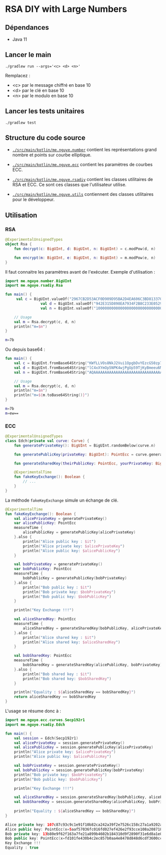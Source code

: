# RSA DIY with Large Numbers

## Dépendances

- Java 11

## Lancer le main

```
./gradlew run --args='<c> <d> <n>'
```

Remplacez :

- \<c\> par le message chiffré en base 10
- \<d\> par le clé en base 10
- \<n\> par le modulo en base 10

## Lancer les tests unitaires

```
./gradlew test
```

## Structure du code source

- [`./src/main/kotlin/me.nguye.number`](./src/main/kotlin/me/nguye/number) contient les représentations grand nombre et points sur courbe elliptique.

- [`./src/main/kotlin/me.nguye.ecc`](./src/main/kotlin/me/nguye/ecc) contient les paramètres de courbes ECC.
- [`./src/main/kotlin/me.nguye.rsadiy`](./src/main/kotlin/me/nguye/rsadiy) contient les classes utilitaires de RSA et ECC. Ce sont ces classes que l'utilisateur utilise.
- [`./src/main/kotlin/me.nguye.utils`](./src/main/kotlin/me/nguye/utils) contiennent des classes utilitaires pour le développeur.

## Utilisation

### RSA

```kotlin
@ExperimentalUnsignedTypes
object Rsa {
    fun decrypt(c: BigUInt, d: BigUInt, n: BigUInt) = c.modPow(d, n)

    fun encrypt(m: BigUInt, e: BigUInt, n: BigUInt) = m.modPow(e, n)
}
```

Il faut connaitre les paramètres avant de l'exécuter. Exemple d'utilisation :

```kotlin
import me.nguye.number.BigUInt
import me.nguye.rsadiy.Rsa

fun main() {
     val c = BigUInt.valueOf("2967CB2D53ACF0D909D95BA2D4EA606C3BD8133706E74CE9EE70D8904B30D52ED481BD957F533A192DF2AFE1F72FBA4366A6D690C5E0C3D3721A3C68DB0E12494DE52B25F2487C5DE449C73E5142982877E02088274FE79AFD0C6FE037729B1266F2FA9CC577975611B34D92AE9AAC6839797F54EB2ABDBB36D1E1D5995A7C2E", radix=16)
                val d = BigUInt.valueOf("942E315D898EA7934F2B8C233E0529E7D4E32B206679EBBA31D18F803F077C3AC9599226A0279FACF10B9958507ACF7E2F43811E69E90A4D185E962D211240245FF4FB9873731D0655FE559ED2FF3C9412B1A64CB3AA510A4F5DAA9C01410AED01482F493545BDE0AE978F972B39DC7691B67C06D645A164511EDA0CAB6A68DD", radix=16)
                val n = BigUInt.valueOf("1000000000000000000000000000000000000000000000000000000000000000000000000000000000000000000000000000000000000000000000000000000DC00000000000000000000000000000000000000000000000000000000000000000000000000000000000000000000000000000000000000000000000000002A7B", radix=16)

    // Usage
    val m = Rsa.decrypt(c, d, n)
    println("m=$m")
}
```

```sh
m=7b
```

Ou depuis base64 :

```kotlin
fun main() {
    val c = BigUInt.fromBase64String("KWfLLVOs8NkJ2Vui1OpgbDvYEzcG50zp7nDYkEsw1S7Ugb2Vf1M6GS3yr+H3L7pDZqbWkMXgw9NyGjxo2w4SSU3lKyXySHxd5EnHPlFCmCh34CCIJ0/nmv0Mb+A3cpsSZvL6nMV3l1YRs02SrpqsaDl5f1TrKr27NtHh1ZlafC4=")
    val d = BigUInt.fromBase64String("lC4xXYmOp5NPK4wjPgUp59TjKyBmeeu6MdGPgD8HfDrJWZImoCefrPELmVhQes9+L0OBHmnpCk0YXpYtIRJAJF/0+5hzcx0GVf5VntL/PJQSsaZMs6pRCk9dqpwBQQrtAUgvSTVFveCul4+XKzncdpG2fAbWRaFkUR7aDKtqaN0=")
    val n = BigUInt.fromBase64String("AQAAAAAAAAAAAAAAAAAAAAAAAAAAAAAAAAAAAAAAAAAAAAAAAAAAAAAAAAAAAAAAAAAAAAAAAAAAAAAAAAAAANwAAAAAAAAAAAAAAAAAAAAAAAAAAAAAAAAAAAAAAAAAAAAAAAAAAAAAAAAAAAAAAAAAAAAAAAAAAAAAAAAAACp7")

    // Usage
    val m = Rsa.decrypt(c, d, n)
    println("m=$m")
    println("m=${m.toBase64String()}")
}
```

```sh
m=7b
m=ew==
```

### ECC

```kotlin
@ExperimentalUnsignedTypes
class Edch(private val curve: Curve) {
    fun generatePrivateKey(): BigUInt = BigUInt.randomBelow(curve.n)

    fun generatePublicKey(privateKey: BigUInt): PointEcc = curve.generator * privateKey

    fun generateSharedKey(theirPublicKey: PointEcc, yourPrivateKey: BigUInt): PointEcc = theirPublicKey * yourPrivateKey

    @ExperimentalTime
    fun fakeKeyExchange(): Boolean {
        // ...
    }
}

```

La méthode `fakeKeyExchange` simule un échange de clé.

```kotlin
@ExperimentalTime
fun fakeKeyExchange(): Boolean {
    val alicePrivateKey = generatePrivateKey()
    var alicePublicKey: PointEcc
    measureTime {
        alicePublicKey = generatePublicKey(alicePrivateKey)
    }.also {
        println("Alice public key : $it")
        println("Alice private key: $alicePrivateKey")
        println("Alice public key: $alicePublicKey")
    }

    val bobPrivateKey = generatePrivateKey()
    var bobPublicKey: PointEcc
    measureTime {
        bobPublicKey = generatePublicKey(bobPrivateKey)
    }.also {
        println("Bob public key : $it")
        println("Bob private key: $bobPrivateKey")
        println("Bob public key: $bobPublicKey")
    }

    println("Key Exchange !!!")

    val aliceSharedKey: PointEcc
    measureTime {
        aliceSharedKey = generateSharedKey(bobPublicKey, alicePrivateKey)
    }.also {
        println("Alice shared key : $it")
        println("Alice shared key: $aliceSharedKey")
    }

    val bobSharedKey: PointEcc
    measureTime {
        bobSharedKey = generateSharedKey(alicePublicKey, bobPrivateKey)
    }.also {
        println("Bob shared key : $it")
        println("Bob shared key: $bobSharedKey")
    }

    println("Equality : ${aliceSharedKey == bobSharedKey}")
    return aliceSharedKey == bobSharedKey
}
```

L'usage se résume donc à :

```kotlin
import me.nguye.ecc.curves.Secp192r1
import me.nguye.rsadiy.Edch

fun main() {
    val session = Edch(Secp192r1)
    val alicePrivateKey = session.generatePrivateKey()
    val alicePublicKey = session.generatePublicKey(alicePrivateKey)
    println("Alice private key: $alicePrivateKey")
    println("Alice public key: $alicePublicKey")

    val bobPrivateKey = session.generatePrivateKey()
    val bobPublicKey = session.generatePublicKey(bobPrivateKey)
    println("Bob private key: $bobPrivateKey")
    println("Bob public key: $bobPublicKey")

    println("Key Exchange !!!")

    val aliceSharedKey = session.generateSharedKey(bobPublicKey, alicePrivateKey)
    val bobSharedKey = session.generateSharedKey(alicePublicKey, bobPrivateKey)
    
    println("Equality : ${aliceSharedKey == bobSharedKey}")
}
```

```kotlin
Alice private key: 107c87c93c9c1e91f10b82ca242a39f2e7526c158c27a1a9202a504
Alice public key: PointEcc(x=5aaf57036fc016fd027ef426e2f93cce108a20871888226, y=aab1f72df6907769004d7572b28f7e28bafa43ec1c8ff4a9, curve=me.nguye.ecc.curves.Secp192r1@65397641)
Bob private key: 13b80e9f62f163a7fe21a899b4602b184310d9f2890f31e6d8a1e0b
Bob public key: PointEcc(x=fd101fe430b4c2ec857b0aa4e8478d848d6cdf3600cc0c70, y=120c135da7701f9e8e5bee0f94ff85a7db426963f4cc7ec6, curve=me.nguye.ecc.curves.Secp192r1@65397641)
Key Exchange !!!
Equality : true
```




